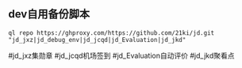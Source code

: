 ## dev自用备份脚本
```
ql repo https://ghproxy.com/https://github.com/21ki/jd.git "jd_jxz|jd_debug_env|jd_jcqd|jd_Evaluation|jd_jkd"

```
#jd_jxz集勋章
#jd_jcqd机场签到
#jd_Evaluation自动评价
#jd_jkd聚看点
